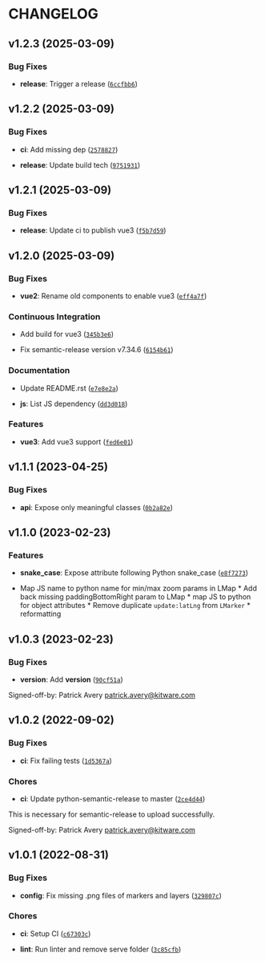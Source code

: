 # CHANGELOG


## v1.2.3 (2025-03-09)

### Bug Fixes

- **release**: Trigger a release
  ([`6ccfbb6`](https://github.com/Kitware/trame-leaflet/commit/6ccfbb686b5dfdf6bdf7f6a6f1be809de7aec85b))


## v1.2.2 (2025-03-09)

### Bug Fixes

- **ci**: Add missing dep
  ([`2578827`](https://github.com/Kitware/trame-leaflet/commit/25788271b86af1ccc20ba251c3d74ceeb3831f0d))

- **release**: Update build tech
  ([`9751931`](https://github.com/Kitware/trame-leaflet/commit/9751931bf97a0000a0c2cea618b6a351c969cd85))


## v1.2.1 (2025-03-09)

### Bug Fixes

- **release**: Update ci to publish vue3
  ([`f5b7d59`](https://github.com/Kitware/trame-leaflet/commit/f5b7d596d560219ee4e373671875d0b95e965358))


## v1.2.0 (2025-03-09)

### Bug Fixes

- **vue2**: Rename old components to enable vue3
  ([`eff4a7f`](https://github.com/Kitware/trame-leaflet/commit/eff4a7fe06c6e3395504f6121119be6c52050efa))

### Continuous Integration

- Add build for vue3
  ([`345b3e6`](https://github.com/Kitware/trame-leaflet/commit/345b3e67aecd7b62fb5fc91643f7208b2d8b26af))

- Fix semantic-release version v7.34.6
  ([`6154b61`](https://github.com/Kitware/trame-leaflet/commit/6154b61fe86c3767440b816c13767634b8bad020))

### Documentation

- Update README.rst
  ([`e7e8e2a`](https://github.com/Kitware/trame-leaflet/commit/e7e8e2a4300054c8773d205cdb84f06c9ac0612f))

- **js**: List JS dependency
  ([`dd3d018`](https://github.com/Kitware/trame-leaflet/commit/dd3d018a730e3a1dee06515ed1c09e95df09cb43))

### Features

- **vue3**: Add vue3 support
  ([`fed6e01`](https://github.com/Kitware/trame-leaflet/commit/fed6e01911517d5dd19a6393b8824f622eda0f42))


## v1.1.1 (2023-04-25)

### Bug Fixes

- **api**: Expose only meaningful classes
  ([`0b2a82e`](https://github.com/Kitware/trame-leaflet/commit/0b2a82eb831755eb8cf61d3eac875ff543f580f7))


## v1.1.0 (2023-02-23)

### Features

- **snake_case**: Expose attribute following Python snake_case
  ([`e8f7273`](https://github.com/Kitware/trame-leaflet/commit/e8f7273dc41a2a4e45ce4a955daa9dac33d81f41))

* Map JS name to python name for min/max zoom params in LMap * Add back missing paddingBottomRight
  param to LMap * map JS to python for object attributes * Remove duplicate `update:latLng` from
  `LMarker` * reformatting


## v1.0.3 (2023-02-23)

### Bug Fixes

- **version**: Add __version__
  ([`90cf51a`](https://github.com/Kitware/trame-leaflet/commit/90cf51ab2c59b1ed7b0a7c90c6a789a8b2d3a7be))

Signed-off-by: Patrick Avery <patrick.avery@kitware.com>


## v1.0.2 (2022-09-02)

### Bug Fixes

- **ci**: Fix failing tests
  ([`1d5367a`](https://github.com/Kitware/trame-leaflet/commit/1d5367a465e74edfaf51491e4950f633b646bb43))

### Chores

- **ci**: Update python-semantic-release to master
  ([`2ce4d44`](https://github.com/Kitware/trame-leaflet/commit/2ce4d44968e29d59575fe928e416ac0814374e7b))

This is necessary for semantic-release to upload successfully.

Signed-off-by: Patrick Avery <patrick.avery@kitware.com>


## v1.0.1 (2022-08-31)

### Bug Fixes

- **config**: Fix missing .png files of markers and layers
  ([`329807c`](https://github.com/Kitware/trame-leaflet/commit/329807c66a6c8aec4039af6662eb9bf040a2a8f3))

### Chores

- **ci**: Setup CI
  ([`c67303c`](https://github.com/Kitware/trame-leaflet/commit/c67303c48d281a9849e76ecf9d88a1fc4c8e8dcd))

- **lint**: Run linter and remove serve folder
  ([`3c85cfb`](https://github.com/Kitware/trame-leaflet/commit/3c85cfb65a0a55a317fe950ff030effea23a37fc))
